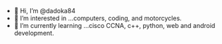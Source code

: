 - 👋 Hi, I’m @dadoka84
- 👀 I’m interested in ...computers, coding, and motorcycles.
- 🌱 I’m currently learning ...cisco CCNA, c++, python, web and android development.


